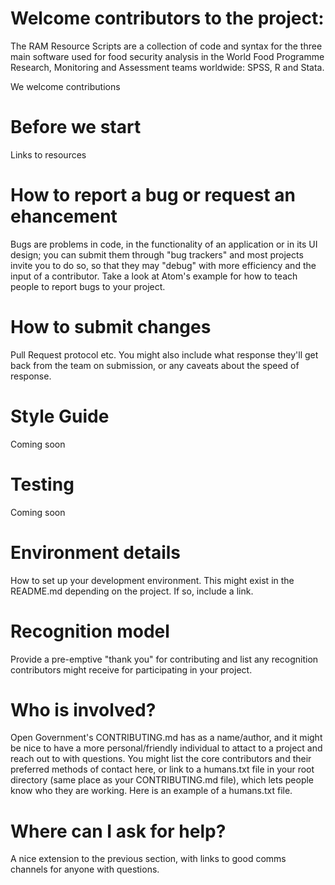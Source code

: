 
# Welcome contributors to the project: 
The RAM Resource Scripts are a collection of code and syntax for the three main software used for food security analysis in the World Food Programme Research, Monitoring and Assessment teams worldwide: SPSS, R and Stata. 

We welcome contributions 


# Before we start
Links to resources
<!--    docs: handbook / roadmap (you'll learn more about this in the roadmapping session)
   bugs: issue tracker / bug report tool
   comms: forum link, developer list, IRC/email -->

# How to report a bug or request an ehancement
Bugs are problems in code, in the functionality of an application or in its UI design; you can submit them through "bug trackers" and most projects invite you to do so, so that they may "debug" with more efficiency and the input of a contributor. Take a look at Atom's example for how to teach people to report bugs to your project.

# How to submit changes
Pull Request protocol etc. You might also include what response they'll get back from the team on submission, or any caveats about the speed of response.

# Style Guide
Coming soon

# Testing
Coming soon
<!-- How to test the project, where the tests are located in your directories. -->

# Environment details
How to set up your development environment. This might exist in the README.md depending on the project. If so, include a link.

<!-- # Templates
in this section of your file, you might also want to link to a bug report "template" like this one here which contributors can copy and add context to; this will keep your bugs tidy and relevant. -->



# Recognition model
Provide a pre-emptive "thank you" for contributing and list any recognition contributors might receive for participating in your project.

# Who is involved?
Open Government's CONTRIBUTING.md has as a name/author, and it might be nice to have a more personal/friendly individual to attact to a project and reach out to with questions. You might list the core contributors and their preferred methods of contact here, or link to a humans.txt file in your root directory (same place as your CONTRIBUTING.md file), which lets people know who they are working. Here is an example of a humans.txt file.

# Where can I ask for help? 
A nice extension to the previous section, with links to good comms channels for anyone with questions.

